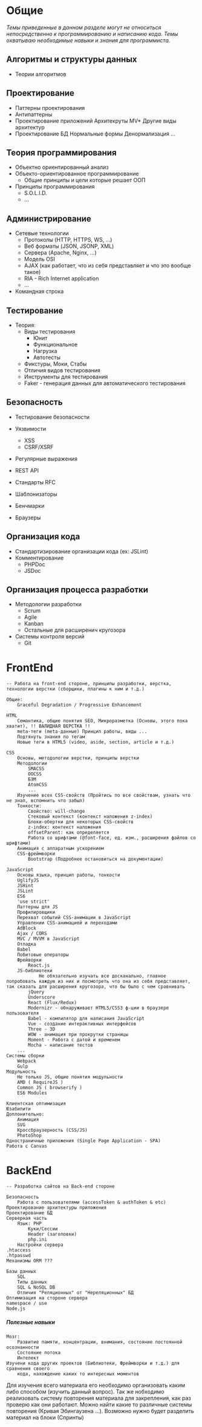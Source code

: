 # Общие #
*Темы приведенные в данном разделе могут не относиться непосредственно к программированию и написанию кода. Темы охватываю необходимые навыки и знания для программиста.*

## Алгоритмы и структуры данных ##
- Теории алгоритмов

## Проектирование ##
+ Паттерны проектирования
+ Антипаттерны
+ Проектирование приложений
	Архитекруты MV*
	Другие виды архитектур
+ Проектирование БД
	Нормальные формы
	Денормализация
	...

## Теория программирования ##
- Объектно ориентированный анализ
- Объекто-ориентированное программирование
	- Общие принципы и цели которые решает ООП
- Принципы программирования
	- S.O.L.I.D.
	- ...

## Администрирование ##
- Сетевые технологии
	- Протоколы (HTTP, HTTPS, WS, ...)
	- Веб форматы (JSON, JSONP, XML)
	- Сервера (Apache, Nginx, ...)
	- Модель OSI
	- AJAX (как работает, что из себя представляет и что это вообще такое)
	- RIA - Rich Internet application
	- ...
- Командная строка

## Тестирование ##
- Теория:
	- Виды тестирования
		- Юнит
		- Функциональное
		- Нагрузка
		- Автотесты
	- Фикстуры, Моки, Стабы
	- Отличия видов тестирования
	- Инструменты для тестирования
	- Faker - генерация данных для автоматического тестирования

## Безопасность ##
- Тестирование безопасности
- Уязвимости
	- XSS
	- CSRF/XSRF

- Регулярные выражения
- REST API
- Стандарты RFC
- Шаблонизаторы
- Бенчмарки
- Браузеры

## Организация кода ##
- Стандартизирование организации кода (ex: JSLint)
- Комментирование
	- PHPDoc
	- JSDoc

## Организация процесса разработки ##
- Методологии разработки
	- Scrum
	- Agile
	- Kanban
	- Остальные для расширенич кругозора
- Системы контроля версий
	- Git



# FrontEnd #
	-- Работа на front-end стороне, принципы разработки, верстка, технологии верстки (сборщики, плагины к ним и т.д.)

	Общие:
		Graceful Degradation / Progressive Enhancement

	HTML
		Семантика, общие понятия SEO, Микроразметка (Основы, этого пока хватит), !! ВАЛИДНАЯ ВЕРСТКА !!
		meta-теги (meta-данные) Принцип работы, виды ...
		Подтянуть знания по тегам
		Новые теги в HTML5 (video, aside, section, article и т.д.)
		
	CSS
		Основы, методологии верстки, принципы верстки
		Методологии
			SMACSS
			OOCSS
			БЭМ
			AtomCSS
			...
		Изучение всех CSS-свойств (Пройтись по все свойствам, узнать что не знал, вспомнить что забыл)
		Тонкости:
			Свойство: will-change
			Стековый контекст (контекст наложения z-index)
			Блоки-обертки для некоторых CSS-свойств
			z-index: контекст наложения
			offsetParent: как определяется
			Работа со шрифтами (@font-face, ед. изм., расширения файлов со шрифтами)
		Анимация с аппаратным ускорением
		CSS-фреймворки
			Bootstrap (Подробнее остановиться на документации)

	JavaScript
		Основы языка, принцип работы, тонкости
		UglifyJS
		JSHint
		JSLint
		ES6
		'use strict'
		Паттерны для JS
		Профилировщики
		Перехват событий CSS-анимации в JavaScript
		Управлении CSS-анимацией и переходами
		AdBlock
		Ajax / CORS
		MVC / MVVM в JavaScript
		Отладка
		Babel
		Побитовые операторы
		Фрейворки
			React.js
		JS-библиотеки
				Не обязательно изучать все досканально, главное попробовать каждую из них и посмотреть что она из себя представляет, так сказать для расширения кругозора, что бы было с чем сравнивать
			jQuery
			Underscore
			React (Flux/Redux)
			Modernizr - обнаруживает HTML5/CSS3 ф-ции в браузере пользователя
			Babel - компилятор для написания JavaScript
			Vue - создание интерактивных интерфейсов
			Three - 3D
			WOW - анимация при прокрутки страницы
			Moment - Работа с датой и временем
			Mocha - написание тестов
		...
	Системы сборки
		Webpack
		Gulp
	Модульность
		Не только JS, общие понятия модульности
		AMD ( RequireJS )
		Common JS ( browserify )
		ES6 Modules

	Клиентская оптимизация
	Юзабилити
	Доплонительно:
		Анимация
		SVG
		Кроссбраузерность (CSS/JS)
		PhotoShop
	Одностраничные приложения (Single Page Application - SPA)
	Работа с Canvas
	

# BackEnd #
	-- Разработка сайтов на Back-end стороне

	Безопасность
		Работа с пользователями (accessToken & authToken & etc)
	Проектирование архитектуры приложения
	Проектирование БД
	Серверная часть
		Язык: PHP
			Куки/Сессии
			Header (заголовки)
			php.ini
		Настройки сервера
	.htaccess
	.htpasswd
	Механизмы ORM ???
	
	Базы данных
		SQL
		Типы данных
		SQL & NoSQL DB
		Отличия "Реляционных" от "Нереляционных" БД
	Оптимизация на стороне сервера
	namespace / use
	Node.js


##### Полезные навыки #####
	Мозг:
		Развитие памяти, концентрации, внимания, состояние постоянной осознанности
		Состояние потока
		Интелект
	Изучени кода других проектов (Библиотеки, Фреймворки и т.д.) для сравнения своего 
		кода, нахождение каких то интересных моментов

Для изучения всего материала его необходимо организовать каким либо способом (изучить данный вопрос).
Так же нобходимо реализовать систему повторения материала для закрепления, как раз проверю как они работают. Можно найти какие то различные системы повторения (Кривая Эбингаузена ...). Возможно нужно будет разделить материал на блоки (Спринты)
